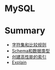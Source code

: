 # MySQL

# Summary

* [字符集和比较规则](字符集和比较规则.md)
* [Schema和数据类型](Schema和数据类型.md)
* [创建高性能的索引](创建高性能的索引.md)
* [Explain](Explain.md)

